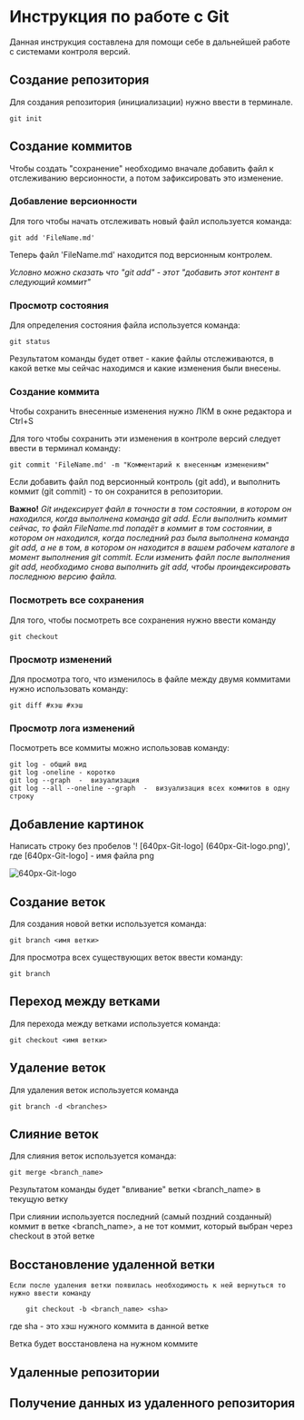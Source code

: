 # Инструкция по работе с Git 

Данная инструкция составлена для помощи себе в дальнейшей работе с системами контроля версий.

## Создание репозитория

Для создания репозитория (инициализации) нужно ввести в терминале.

    git init

## Создание коммитов

Чтобы создать "сохранение" необходимо вначале добавить файл к отслеживанию версионности, а потом зафиксировать это изменение.

### Добавление версионности


Для того чтобы начать отслеживать новый файл используется команда:

    git add 'FileName.md'

Теперь файл 'FileName.md' находится под версионным контролем.

*Условно можно сказать что "git add" - этот "добавить этот контент в следующий коммит"*

### Просмотр состояния

Для определения состояния файла используется команда:

    git status

Результатом команды будет ответ - какие файлы отслеживаются, в какой ветке мы сейчас находимся и какие изменения были внесены. 

### Создание коммита

Чтобы сохранить внесенные изменения нужно ЛКМ в окне редактора и Ctrl+S

Для того чтобы сохранить эти изменения в контроле версий следует ввести в терминал команду:

    git commit 'FileName.md' -m "Комментарий к внесенным изменениям"

Если добавить файл под версионный контроль (git add), и выполнить коммит (git commit) - то он сохранится в репозитории.

**Важно!** *Git индексирует файл в точности в том состоянии, в котором он находился, когда выполнена команда git add. Если выполнить коммит сейчас, то файл *FileName.md* попадёт в коммит в том состоянии, в котором он находился, когда последний раз была выполнена команда git add, а не в том, в котором он находится в вашем рабочем каталоге в момент выполнения git commit. Если изменить файл после выполнения git add, необходимо снова выполнить git add, чтобы проиндексировать последнюю версию файла.*

### Посмотреть все сохранения

Для того, чтобы посмотреть все сохранения нужно ввести команду

    git checkout 

### Просмотр изменений

Для просмотра того, что изменилось в файле между двумя коммитами нужно использовать команду:

    git diff #хэш #хэш

### Просмотр лога изменений

Посмотреть все коммиты можно использовав команду:

    git log - общий вид
    git log -oneline - коротко
    git log --graph  -  визуализация
    git log --all --oneline --graph  -  визуализация всех коммитов в одну строку

## Добавление картинок

Написать строку без пробелов '! [640px-Git-logo] (640px-Git-logo.png)', где [640px-Git-logo] - имя файла png

![640px-Git-logo](640px-Git-logo.png)

## Создание веток

Для создания новой ветки используется команда:

    git branch <имя ветки>

Для просмотра всех существующих веток ввести команду:

    git branch

## Переход между ветками

Для перехода между ветками используется команда:

    git checkout <имя ветки>

## Удаление веток

Для удаления веток используется команда

    git branch -d <branches>

## Слияние веток

Для слияния веток используется команда:

    git merge <branch_name>

Результатом команды будет "вливание" ветки <branch_name> в текущую ветку

При слиянии используется последний (самый поздний созданный) коммит в ветке <branch_name>, а не тот коммит, который выбран через checkout в этой ветке

## Восстановление удаленной ветки

    Если после удаления ветки появилась необходимость к ней вернуться то нужно ввести команду
    
        git checkout -b <branch_name> <sha>

где sha - это хэш нужного коммита в данной ветке

Ветка будет восстановлена на нужном коммите

## Удаленные репозитории

## Получение данных из удаленного репозитория
